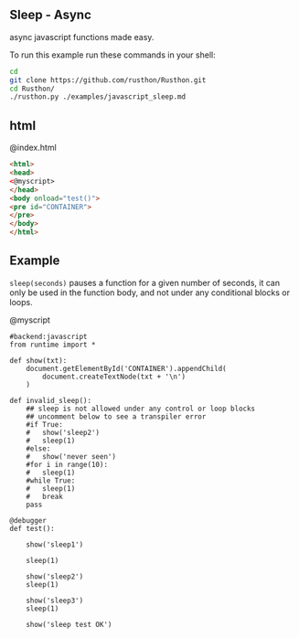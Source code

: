 Sleep - Async
-------------

async javascript functions made easy.


To run this example run these commands in your shell:

```bash
cd
git clone https://github.com/rusthon/Rusthon.git
cd Rusthon/
./rusthon.py ./examples/javascript_sleep.md
```

html
----


@index.html
```html
<html>
<head>
<@myscript>
</head>
<body onload="test()">
<pre id="CONTAINER">
</pre>
</body>
</html>
```

Example
--------------------------

`sleep(seconds)` pauses a function for a given number of seconds,
it can only be used in the function body, and not under any conditional blocks or loops.

@myscript
```rusthon
#backend:javascript
from runtime import *

def show(txt):
	document.getElementById('CONTAINER').appendChild(
		document.createTextNode(txt + '\n')
	)

def invalid_sleep():
	## sleep is not allowed under any control or loop blocks
	## uncomment below to see a transpiler error
	#if True:
	#	show('sleep2')
	#	sleep(1)
	#else:
	#	show('never seen')
	#for i in range(10):
	#	sleep(1)
	#while True:
	#	sleep(1)
	#	break
	pass

@debugger
def test():

	show('sleep1')

	sleep(1)

	show('sleep2')
	sleep(1)

	show('sleep3')
	sleep(1)

	show('sleep test OK')


```
